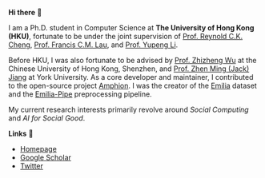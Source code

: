 **Hi there** 🙌

I am a Ph.D. student in Computer Science at **The University of Hong Kong (HKU)**, fortunate to be under the joint supervision of [Prof. Reynold C.K. Cheng](https://www.reynold.hku.hk/), [Prof. Francis C.M. Lau](https://i.cs.hku.hk/~fcmlau/), and [Prof. Yupeng Li](https://imd.hkbu.edu.hk/faculty-member/Dr-Yupeng-LI.html). 

Before HKU, I was also fortunate to be advised by [Prof. Zhizheng Wu](https://drwuz.com/) at the Chinese University of Hong Kong, Shenzhen, and [Prof. Zhen Ming (Jack) Jiang](https://scholar.google.com/citations?user=dbzTZhcAAAAJ&hl=en&oi=ao) at York University. As a core developer and maintainer, I contributed to the open-source project [Amphion](https://github.com/open-mmlab/Amphion). I was the creator of the [Emilia](https://arxiv.org/abs/2407.05361) dataset and the [Emilia-Pipe](https://github.com/open-mmlab/Amphion/tree/main/preprocessors/Emilia) preprocessing pipeline.

My current research interests primarily revolve around *Social Computing* and *AI for Social Good*.

**Links** 🔗 
- [Homepage](https://harryhe11.github.io/)
- [Google Scholar](https://scholar.google.com/citations?user=cCIc3UIAAAAJ&hl=en)
- [Twitter](https://x.com/HeHarry_11)
